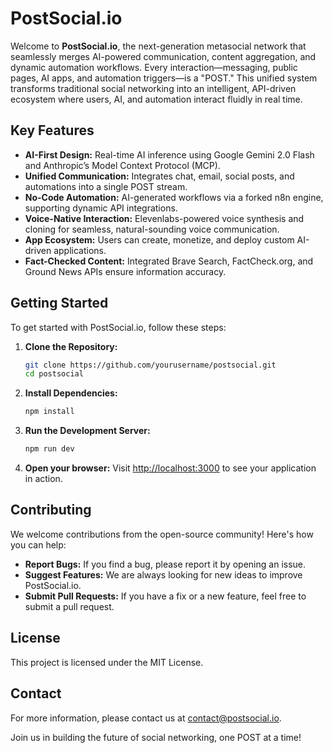 # PostSocial.io

Welcome to **PostSocial.io**, the next-generation metasocial network that seamlessly merges AI-powered communication, content aggregation, and dynamic automation workflows. Every interaction—messaging, public pages, AI apps, and automation triggers—is a "POST." This unified system transforms traditional social networking into an intelligent, API-driven ecosystem where users, AI, and automation interact fluidly in real time.

## Key Features

- **AI-First Design:** Real-time AI inference using Google Gemini 2.0 Flash and Anthropic’s Model Context Protocol (MCP).
- **Unified Communication:** Integrates chat, email, social posts, and automations into a single POST stream.
- **No-Code Automation:** AI-generated workflows via a forked n8n engine, supporting dynamic API integrations.
- **Voice-Native Interaction:** Elevenlabs-powered voice synthesis and cloning for seamless, natural-sounding voice communication.
- **App Ecosystem:** Users can create, monetize, and deploy custom AI-driven applications.
- **Fact-Checked Content:** Integrated Brave Search, FactCheck.org, and Ground News APIs ensure information accuracy.

## Getting Started

To get started with PostSocial.io, follow these steps:

1. **Clone the Repository:**
   ```bash
   git clone https://github.com/yourusername/postsocial.git
   cd postsocial
   ```

2. **Install Dependencies:**
   ```bash
   npm install
   ```

3. **Run the Development Server:**
   ```bash
   npm run dev
   ```

4. **Open your browser:**
   Visit [http://localhost:3000](http://localhost:3000) to see your application in action.

## Contributing

We welcome contributions from the open-source community! Here's how you can help:

- **Report Bugs:** If you find a bug, please report it by opening an issue.
- **Suggest Features:** We are always looking for new ideas to improve PostSocial.io.
- **Submit Pull Requests:** If you have a fix or a new feature, feel free to submit a pull request.

## License

This project is licensed under the MIT License.

## Contact

For more information, please contact us at [contact@postsocial.io](mailto:contact@postsocial.io).

Join us in building the future of social networking, one POST at a time!
